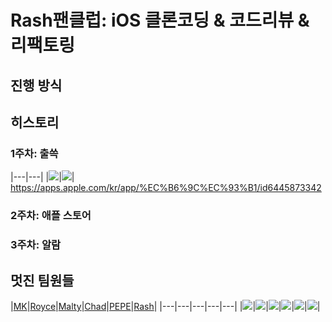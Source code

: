 # Rash팬클럽: iOS 클론코딩 & 코드리뷰 & 리팩토링

## 진행 방식

## 히스토리

### 1주차: 출쓱
|---|---|
|<img src="../history/week01_01.png">|<img src="../history/week01_02.png">|
https://apps.apple.com/kr/app/%EC%B6%9C%EC%93%B1/id6445873342

### 2주차: 애플 스토어

### 3주차: 알람

## 멋진 팀원들

|[MK](https://github.com/MK827)|[Royce](https://github.com/Jin-s-work)|[Malty](https://github.com/youihyonKim)|[Chad](https://github.com/chad0909)|[PEPE](https://github.com/unboxing96)|[Rash](https://github.com/kdb1217)|
|---|---|---|---|---|
|<img src="https://github.com/MK827.png">|<img src="https://github.com/Jin-s-work.png">|<img src="https://github.com/youihyonKim.png">|<img src="https://github.com/chad0909.png">|<img src="https://github.com/unboxing96.png">|<img src="https://github.com/kdb1217.png">|
